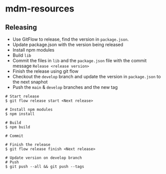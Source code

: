 # mdm-resources

## Releasing

* Use GitFlow to release, find the version in `package.json`.
* Update package.json with the version being released
* Install npm modules
* Build `lib`
* Commit the files in `lib` and the `package.json` file with the commit message `Release <release version>`
* Finish the release using git flow
* Checkout the `develop` branch and update the version in `package.json` to the next snaphot
* Push the `main` & `develop` branches and the new tag

```shell
# Start release
$ git flow release start <Next release>

# Install npm modules
$ npm install

# Build
$ npm build

# Commit

# Finish the release
$ git flow release finish <Next release>

# Update version on develop branch
# Push 
$ git push --all && git push --tags
```
